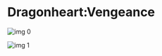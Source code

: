 # Dragonheart:Vengeance

![img 0](https://i.imgur.com/W9FECzz.jpg)

![img 1](https://i.imgur.com/HGGCP7J.png)

